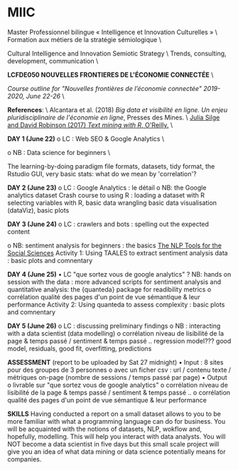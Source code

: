 # MIIC

Master Professionnel bilingue « Intelligence et Innovation Culturelles » \\
Formation aux métiers de la stratégie sémiologique \\


Cultural Intelligence and Innovation Semiotic Strategy \\
Trends, consulting, development, communication \\



**LCFDE050	NOUVELLES FRONTIERES DE L'ÉCONOMIE CONNECTÉE**  \\

*Course outline for "Nouvelles frontières de l’économie connectée" 2019-2020, June 22-26* \\

**References**: \\
Alcantara et al. (2018) *Big data et visibilité en ligne. Un enjeu pluridisciplinaire de l'économie en ligne*, Presses des Mines. \\
[Julia Silge and David Robinson (2017) *Text mining with R*, O'Reilly.](https://www.tidytextmining.com/) \\



**DAY 1 (June 22)**
o	LC : Web SEO & Google Analytics \\

o	NB : Data science for beginners \\

The learning-by-doing paradigm
file formats, datasets, tidy format, the Rstudio GUI, very basic stats: what do we mean by 'correlation'?


**DAY 2 (June 23)**
o	LC : Google Analytics : le détail
o	NB: the Google analytics dataset
Crash course to using R :
loading a dataset with R 
selecting variables with R, basic data wrangling
basic data visualisation (dataViz), basic plots

**DAY 3 (June 24)**
o	LC : crawlers and bots : spelling out the expected content

o	NB: sentiment analysis for beginners : the basics 
[The NLP Tools for the Social Sciences](https://www.linguisticanalysistools.org/)
Activity 1: Using TAALES to extract sentiment analysis data : basic plots and comnentary


**DAY 4 (June 25)**
•	LC "que sortez vous de google analytics" ?
	NB: hands on session with the data : more advanced scripts for sentiment analysis and quantitative analysis: the {quanteda} package for readibility metrics
o	corrélation qualité des pages d'un point de vue sémantique & leur performance
Activity 2: Using quanteda to assess complexity  : basic plots and comnentary


**DAY 5  (June 26)**
o	LC : discussing preliminary findings
o NB  : interacting with a data scientist (data modelling)
o corrélation niveau de lisibilité de la page & temps passé / sentiment & temps passé ..
regression model??? 
good model, residuals, good fit, overfitting, predictions


**ASSESSMENT** (report to be uploaded by Sat 27 midnight) 
•	Input : 8 sites pour des groupes de 3 personnes
o	avec un ficher csv : url / contenu texte / métriques on-page (nombre de sessions / temps passé par page)
•	Output
o	livrable sur "que sortez vous de google analytics"
o	corrélation niveau de lisibilité de la page & temps passé / sentiment & temps passé ..
o	corrélation qualité des pages d'un point de vue sémantique & leur performance


**SKILLS**
Having conducted a report on a small dataset allows to you to be more familiar with what a programming language can do for business. You will be acquainted  with the notions of datasets, NLP, wokflow and, hopefully, modelling. This will help you interact with data analysts. You will NOT become a data scientist in five days but this small scale project will give you an idea of what data mining or data science potentially means for companies.   



